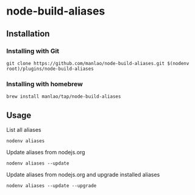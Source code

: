 # node-build-aliases

## Installation

### Installing with Git

```shell
git clone https://github.com/manlao/node-build-aliases.git $(nodenv root)/plugins/node-build-aliases
```

### Installing with homebrew

```shell
brew install manlao/tap/node-build-aliases
```

## Usage

List all aliases

```shell
nodenv aliases
```

Update aliases from nodejs.org

```shell
nodenv aliases --update
```

Update aliases from nodejs.org and upgrade installed aliases

```shell
nodenv aliases --update --upgrade
```
